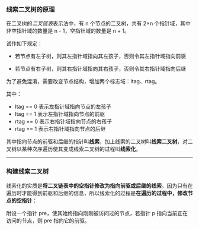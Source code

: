### 线索二叉树的原理

在二叉树的<em>二叉链表</em>表示法中，有 n 个节点的二叉树，共有 2&times;n 个指针域，其中非空指针域的数量是 n \- 1，空指针域的数量是 n + 1。

试作如下规定：

* 若节点有左子树，则其左指针域指向其左孩子，否则令其左指针域指向前驱

* 若节点有右子树，则其右指针域指向其右孩子，否则令其右指针域指向后继

为了避免混淆，需要改变节点结构，增加两个标志域：ltag、rtag。

其中：

* ltag == 0 表示左指针域指向节点的左孩子
* ltag == 1 表示左指针域指向节点的前驱
* rtag == 0 表示右指针域指向节点的右孩子
* rtag == 1 表示右指针域指向节点的后继

其中指向节点的前驱和后继的指针叫<strong>线索</strong>，加上线索的二叉树叫<strong>线索二叉树</strong>，对二叉树以某种次序遍历使其变成线索二叉树的过程叫<strong>线索化</strong>。

---

### 构建线索二叉树

线索化的实质是<strong>将二叉链表中的空指针修改为指向前驱或后继的线索</strong>。因为只有在遍历时才能得到前驱和后继的信息，所以线索化的过程是<strong>在遍历的过程中，修改节点的空指针</strong>：

附设一个指针 pre，使其始终指向刚刚被访问过的节点，若指针 p 指向当前正在访问的节点，则 pre 指向它的前驱。
